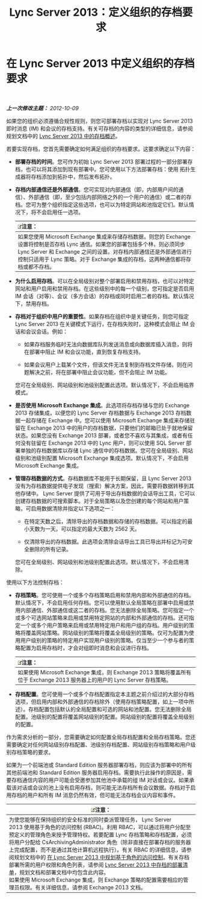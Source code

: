 ﻿---
title: Lync Server 2013：定义组织的存档要求
TOCTitle: 定义组织的存档要求
ms:assetid: ce0fc0f6-7704-4b80-bf19-a1fa9818fc7a
ms:mtpsurl: https://technet.microsoft.com/zh-cn/library/JJ205276(v=OCS.15)
ms:contentKeyID: 49314282
ms.date: 05/19/2016
mtps_version: v=OCS.15
ms.translationtype: HT
---

# 在 Lync Server 2013 中定义组织的存档要求

 

_**上一次修改主题：** 2012-10-09_

如果您的组织必须遵循合规性规则，则您可部署存档以实现对 Lync Server 2013 即时消息 (IM) 和会议的存档支持。有关可存档的内容的类型的详细信息，请参阅规划文档中的 [Lync Server 2013 中的存档概述](lync-server-2013-overview-of-archiving.md)。

若要实现存档，您首先需要确定如何满足组织的存档要求。这要求确定以下内容：

  - **部署存档的时间**。您可作为初始 Lync Server 2013 部署过程的一部分部署存档，也可以将其添加到现有部署中。您可使用以下方法部署存档：使用 拓扑生成器将存档添加到拓扑中，然后发布拓扑。

  - **存档内部通信还是外部通信**。您可实现对内部通信（即，内部用户间的通信）、外部通信（即，至少包括内部网络之外的一个用户的通信）或二者的存档。您可为整个组织指定这些选项，也可以为特定网站和池指定它们。默认情况下，将不会启用任一选项。
    
    <table>
    <thead>
    <tr class="header">
    <th><img src="images/Dn783119.note(OCS.15).gif" title="note" alt="note" />注意：</th>
    </tr>
    </thead>
    <tbody>
    <tr class="odd">
    <td>如果您使用 Microsoft Exchange 集成来存储存档数据，则您的 Exchange 设置将控制是否存档 Lync 通信。如果您的部署包括多个林，则必须同步 Lync Server 和 Exchange 之间的设置。对存档内部通信还是外部通信进行控制只适用于 Lync 策略。对于 Exchange 集成的存档，这两种通信都将存档或都不存档。</td>
    </tr>
    </tbody>
    </table>


  - **为什么启用存档**。可以在全局级别对整个部署启用和禁用存档，也可以对特定网站和用户启用和禁用存档。在这些级别中的每一个级别，您可指定是否启用 IM 会话（对等）、会议（多方会话）的存档或同时启用二者的存档。默认情况下，禁用存档。

  - **存档对于组织中用户的重要性**。如果存档在组织中是关键任务，则您可指定 Lync Server 2013 在关键模式下运行，在存档失败时，这种模式会阻止 IM 会话和会议会话。例如：
    
      - 如果存档服务临时无法向数据库队列发送消息或向数据库插入消息，则将在部署中阻止 IM 和会议功能，直到恢复存档支持。
    
      - 如果会议用户上载某个文件，但该文件无法复制到存档文件存储，则在问题解决之前，将在部署中阻止会议功能，但不会阻止 IM 功能。
    
    您可在全局级别、网站级别和池级别配置此选项。默认情况下，不会启用临界模式。

  - **是否使用 Microsoft Exchange 集成**。此选项将存档存储与您的 Exchange 2013 存储集成，以便您的 Lync Server 存档数据与 Exchange 2013 存档数据一起存储在 Exchange 中。您可以使用 Microsoft Exchange 集成来存储驻留在 Exchange 2013 中的用户的存档数据，只要他们的邮箱已处于就地保留状态。如果您没有 Exchange 2013 部署，或者您不喜欢与其集成，或者有任何没有驻留在 Exchange 2013 中的 Lync 用户，则可以使用 SQL Server 部署单独的存档数据库以存储 Lync 通信中的存档数据。您可在全局级别、网站级别和池级别配置 Microsoft Exchange 集成选项。默认情况下，不会启用 Microsoft Exchange 集成。

  - **管理存档数据的方式**。存档数据库不能用于长期保留，且 Lync Server 2013 没有为存档数据提供电子发现（搜索）解决方案，因此，需要将数据转移到其他存储中。 Lync Server 提供了可用于导出存档数据的会话导出工具，它可以创建存档数据的可搜索脚本。对于全局策略以及您创建的每个网站和用户策略，可启用数据清除并指定以下选项之一：
    
      - 在特定天数之后，清除导出的存档数据和存储的存档数据。可以指定的最小天数为一天。可以指定的最大天数为 2562 天。
    
      - 仅清除导出的存档数据。此选项会清除会话导出工具已导出并标记为可安全删除的所有记录。
    
    您可在全局级别、网站级别和池级别配置此选项。默认情况下，不会启用清除。

使用以下方法控制存档：

  - **存档策略**。您可使用一个或多个存档策略启用和禁用内部和外部通信的存档。默认情况下，不会启用任何存档。您可以使用默认全局策略在部署中启用或禁用内部通信、外部通信或这二者的存档。您无法删除全局策略。您可指定一个或多个可选网站策略来启用或禁用特定网站的内部和外部通信的存档。还可指定一个或多个用户策略来启用或禁用特定用户和用户组的存档。用户级别的策略将覆盖网站策略。网站级别的策略将覆盖全局级别的策略。仅可为配置为使用用户级别的策略的特定用户实现用户级别的策略。仅当至少一个参与者的策略配置为启用存档时，才会对组即时消息和会议进行存档。
    
    <table>
    <thead>
    <tr class="header">
    <th><img src="images/Dn783119.note(OCS.15).gif" title="note" alt="note" />注意：</th>
    </tr>
    </thead>
    <tbody>
    <tr class="odd">
    <td>如果使用 Microsoft Exchange 集成，则 Exchange 2013 策略将覆盖所有位于 Exchange 2013 服务器上的用户的 Lync Server 存档策略。</td>
    </tr>
    </tbody>
    </table>


  - **存档配置**。您可使用一个或多个存档配置指定本主题之前介绍过的大部分存档选项，但启用内部和外部通信的存档除外（使用存档策略配置，如上一项中所述）。存档配置包括默认的全局配置和可选的网站和池配置。您无法删除全局配置。池级别的配置将覆盖网站级别的配置。网站级别的配置将覆盖全局级别的配置。

作为需求分析的一部分，您需要确定如何配置全局存档配置和全局存档策略。您还需要确定对任何网站级别存档配置、池级别存档配置、网站级别存档策略和用户级别存档策略的要求。

如果为一个前端池或 Standard Edition 服务器部署存档，则应该为部署中的所有其他前端池和 Standard Edition 服务器启用存档。需要执行此操作的原因是，需要存档通信内容的用户可能会受邀参加其他池中承载的组 IM 对话或会议。如果承载该对话或会议的池上没有启用存档，则可能无法存档所有会议数据。存档对于启用存档的用户和所有 IM 消息仍然有效，但可能无法存档会议内容和事件。

<table>
<thead>
<tr class="header">
<th><img src="images/Dn783119.note(OCS.15).gif" title="note" alt="note" />注意：</th>
</tr>
</thead>
<tbody>
<tr class="odd">
<td>为使您能够在保持组织的安全标准的同时委派管理任务， Lync Server 2013 使用基于角色的访问控制 (RBAC)。利用 RBAC，可以通过将用户分配至预定义的管理角色来授予管理特权。若要配置 Lync 存档策略和存档配置，必须将用户分配给 CsArchivingAdministrator 角色（除非直接在部署存档的服务器上完成配置，而不是通过其他计算机远程执行）。有关 RBAC 的详细信息，请参阅规划文档中的 <a href="lync-server-2013-planning-for-role-based-access-control.md">在 Lync Server 2013 中规划基于角色的访问控制</a>。有关存档部署所需的用户权限和角色列表，请参阅 <a href="lync-server-2013-deployment-checklist-for-archiving.md">Lync Server 2013 中存档的部署清单</a>，规划文档和部署文档中均包含此内容。<br />
如果使用 Microsoft Exchange 集成，则 Exchange 策略的配置需要相应的管理员权限。有关详细信息，请参阅 Exchange 2013 文档。</td>
</tr>
</tbody>
</table>

